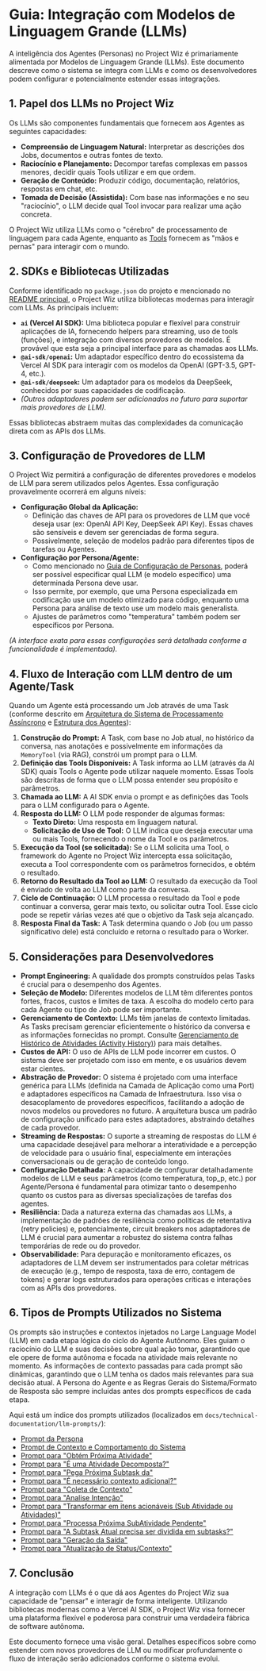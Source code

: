 # Guia: Integração com Modelos de Linguagem Grande (LLMs)

A inteligência dos Agentes (Personas) no Project Wiz é primariamente alimentada por Modelos de Linguagem Grande (LLMs). Este documento descreve como o sistema se integra com LLMs e como os desenvolvedores podem configurar e potencialmente estender essas integrações.

## 1. Papel dos LLMs no Project Wiz

Os LLMs são componentes fundamentais que fornecem aos Agentes as seguintes capacidades:

*   **Compreensão de Linguagem Natural:** Interpretar as descrições dos Jobs, documentos e outras fontes de texto.
*   **Raciocínio e Planejamento:** Decompor tarefas complexas em passos menores, decidir quais Tools utilizar e em que ordem.
*   **Geração de Conteúdo:** Produzir código, documentação, relatórios, respostas em chat, etc.
*   **Tomada de Decisão (Assistida):** Com base nas informações e no seu "raciocínio", o LLM decide qual Tool invocar para realizar uma ação concreta.

O Project Wiz utiliza LLMs como o "cérebro" de processamento de linguagem para cada Agente, enquanto as [Tools](./03-developing-tools.md) fornecem as "mãos e pernas" para interagir com o mundo.

## 2. SDKs e Bibliotecas Utilizadas

Conforme identificado no `package.json` do projeto e mencionado no [README principal](../../README.md#tecnologias-utilizadas), o Project Wiz utiliza bibliotecas modernas para interagir com LLMs. As principais incluem:

*   **`ai` (Vercel AI SDK):** Uma biblioteca popular e flexível para construir aplicações de IA, fornecendo helpers para streaming, uso de tools (funções), e integração com diversos provedores de modelos. É provável que esta seja a principal interface para as chamadas aos LLMs.
*   **`@ai-sdk/openai`:** Um adaptador específico dentro do ecossistema da Vercel AI SDK para interagir com os modelos da OpenAI (GPT-3.5, GPT-4, etc.).
*   **`@ai-sdk/deepseek`:** Um adaptador para os modelos da DeepSeek, conhecidos por suas capacidades de codificação.
*   *(Outros adaptadores podem ser adicionados no futuro para suportar mais provedores de LLM).*

Essas bibliotecas abstraem muitas das complexidades da comunicação direta com as APIs dos LLMs.

## 3. Configuração de Provedores de LLM

O Project Wiz permitirá a configuração de diferentes provedores e modelos de LLM para serem utilizados pelos Agentes. Essa configuração provavelmente ocorrerá em alguns níveis:

*   **Configuração Global da Aplicação:**
    *   Definição das chaves de API para os provedores de LLM que você deseja usar (ex: OpenAI API Key, DeepSeek API Key). Essas chaves são sensíveis e devem ser gerenciadas de forma segura.
    *   Possivelmente, seleção de modelos padrão para diferentes tipos de tarefas ou Agentes.
*   **Configuração por Persona/Agente:**
    *   Como mencionado no [Guia de Configuração de Personas](../user-guide/05-personas-agents.md#3-configurando-uma-persona), poderá ser possível especificar qual LLM (e modelo específico) uma determinada Persona deve usar.
    *   Isso permite, por exemplo, que uma Persona especializada em codificação use um modelo otimizado para código, enquanto uma Persona para análise de texto use um modelo mais generalista.
    *   Ajustes de parâmetros como "temperatura" também podem ser específicos por Persona.

*(A interface exata para essas configurações será detalhada conforme a funcionalidade é implementada).*

## 4. Fluxo de Interação com LLM dentro de um Agente/Task

Quando um Agente está processando um Job através de uma Task (conforme descrito em [Arquitetura do Sistema de Processamento Assíncrono](./01-architecture.md#43-agente) e [Estrutura dos Agentes](./02-agent-framework.md)):

1.  **Construção do Prompt:** A Task, com base no Job atual, no histórico da conversa, nas anotações e possivelmente em informações da `MemoryTool` (via RAG), constrói um prompt para o LLM.
2.  **Definição das Tools Disponíveis:** A Task informa ao LLM (através da AI SDK) quais Tools o Agente pode utilizar naquele momento. Essas Tools são descritas de forma que o LLM possa entender seu propósito e parâmetros.
3.  **Chamada ao LLM:** A AI SDK envia o prompt e as definições das Tools para o LLM configurado para o Agente.
4.  **Resposta do LLM:** O LLM pode responder de algumas formas:
    *   **Texto Direto:** Uma resposta em linguagem natural.
    *   **Solicitação de Uso de Tool:** O LLM indica que deseja executar uma ou mais Tools, fornecendo o nome da Tool e os parâmetros.
5.  **Execução da Tool (se solicitada):** Se o LLM solicita uma Tool, o framework do Agente no Project Wiz intercepta essa solicitação, executa a Tool correspondente com os parâmetros fornecidos, e obtém o resultado.
6.  **Retorno do Resultado da Tool ao LLM:** O resultado da execução da Tool é enviado de volta ao LLM como parte da conversa.
7.  **Ciclo de Continuação:** O LLM processa o resultado da Tool e pode continuar a conversa, gerar mais texto, ou solicitar outra Tool. Esse ciclo pode se repetir várias vezes até que o objetivo da Task seja alcançado.
8.  **Resposta Final da Task:** A Task determina quando o Job (ou um passo significativo dele) está concluído e retorna o resultado para o Worker.

## 5. Considerações para Desenvolvedores

*   **Prompt Engineering:** A qualidade dos prompts construídos pelas Tasks é crucial para o desempenho dos Agentes.
*   **Seleção de Modelo:** Diferentes modelos de LLM têm diferentes pontos fortes, fracos, custos e limites de taxa. A escolha do modelo certo para cada Agente ou tipo de Job pode ser importante.
*   **Gerenciamento de Contexto:** LLMs têm janelas de contexto limitadas. As Tasks precisam gerenciar eficientemente o histórico da conversa e as informações fornecidas no prompt. Consulte [Gerenciamento de Histórico de Atividades (Activity History)](./01-architecture.md#gerenciamento-de-hist-rico-de-atividades-activity-history)) para mais detalhes.
*   **Custos de API:** O uso de APIs de LLM pode incorrer em custos. O sistema deve ser projetado com isso em mente, e os usuários devem estar cientes.
*   **Abstração de Provedor:** O sistema é projetado com uma interface genérica para LLMs (definida na Camada de Aplicação como uma Port) e adaptadores específicos na Camada de Infraestrutura. Isso visa o desacoplamento de provedores específicos, facilitando a adoção de novos modelos ou provedores no futuro. A arquitetura busca um padrão de configuração unificado para estes adaptadores, abstraindo detalhes de cada provedor.
*   **Streaming de Respostas:** O suporte a streaming de respostas do LLM é uma capacidade desejável para melhorar a interatividade e a percepção de velocidade para o usuário final, especialmente em interações conversacionais ou de geração de conteúdo longo.
*   **Configuração Detalhada:** A capacidade de configurar detalhadamente modelos de LLM e seus parâmetros (como temperatura, top_p, etc.) por Agente/Persona é fundamental para otimizar tanto o desempenho quanto os custos para as diversas specializações de tarefas dos agentes.
*   **Resiliência:** Dada a natureza externa das chamadas aos LLMs, a implementação de padrões de resiliência como políticas de retentativa (retry policies) e, potencialmente, circuit breakers nos adaptadores de LLM é crucial para aumentar a robustez do sistema contra falhas temporárias de rede ou do provedor.
*   **Observabilidade:** Para depuração e monitoramento eficazes, os adaptadores de LLM devem ser instrumentados para coletar métricas de execução (e.g., tempo de resposta, taxa de erro, contagem de tokens) e gerar logs estruturados para operações críticas e interações com as APIs dos provedores.

## 6. Tipos de Prompts Utilizados no Sistema

Os prompts são instruções e contextos injetados no Large Language Model (LLM) em cada etapa lógica do ciclo do Agente Autônomo. Eles guiam o raciocínio do LLM e suas decisões sobre qual ação tomar, garantindo que ele opere de forma autônoma e focada na atividade mais relevante no momento. As informações de contexto passadas para cada prompt são dinâmicas, garantindo que o LLM tenha os dados mais relevantes para sua decisão atual. A Persona do Agente e as Regras Gerais do Sistema/Formato de Resposta são sempre incluídas antes dos prompts específicos de cada etapa.

Aqui está um índice dos prompts utilizados (localizados em `docs/technical-documentation/llm-prompts/`):

- [Prompt da Persona](../llm-prompts/prompt-persona.md)
- [Prompt de Contexto e Comportamento do Sistema](../llm-prompts/prompt-contexto-comportamento.md)
- [Prompt para "Obtém Próxima Atividade"](../llm-prompts/prompt-obtem-proxima-atividade.md)
- [Prompt para "É uma Atividade Decomposta?"](../llm-prompts/prompt-atividade-decomposta.md)
- [Prompt para "Pega Próxima Subtask da"](../llm-prompts/prompt-pega-proxima-subtask.md)
- [Prompt para "É necessário contexto adicional?"](../llm-prompts/prompt-contexto-adicional.md)
- [Prompt para "Coleta de Contexto"](../llm-prompts/prompt-coleta-contexto.md)
- [Prompt para "Analise Intenção"](../llm-prompts/prompt-analise-intencao.md)
- [Prompt para "Transformar em itens acionáveis (Sub Atividade ou Atividades)"](../llm-prompts/prompt-transformar-itens-acionaveis.md)
- [Prompt para "Processa Próxima SubAtividade Pendente"](../llm-prompts/prompt-processa-proxima-subatividade.md)
- [Prompt para "A Subtask Atual precisa ser dividida em subtasks?"](../llm-prompts/prompt-subtask-precisa-dividir.md)
- [Prompt para "Geração da Saída"](../llm-prompts/prompt-geracao-saida.md)
- [Prompt para "Atualização de Status/Contexto"](../llm-prompts/prompt-atualizacao-status-contexto.md)

## 7. Conclusão

A integração com LLMs é o que dá aos Agentes do Project Wiz sua capacidade de "pensar" e interagir de forma inteligente. Utilizando bibliotecas modernas como a Vercel AI SDK, o Project Wiz visa fornecer uma plataforma flexível e poderosa para construir uma verdadeira fábrica de software autônoma.

Este documento fornece uma visão geral. Detalhes específicos sobre como estender com novos provedores de LLM ou modificar profundamente o fluxo de interação serão adicionados conforme o sistema evolui.
